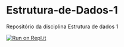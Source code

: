 # Estrutura-de-Dados-1
Repositório da disciplina Estrutura de dados 1

[![Run on Repl.it](https://repl.it/badge/github/luisseidel/Estrutura-de-Dados-1)](https://repl.it/github/luisseidel/Estrutura-de-Dados-1)